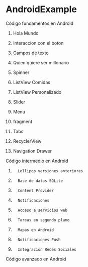 # AndroidExample
Código fundamentos en Android
1.  Hola Mundo

2.  Interaccion con el boton

3.  Campos de texto

4.  Quien quiere ser millonario

5.  Spinner

6.  ListView Comidas

7.  ListView Personalizado

8.  Slider

9.  Menu

10. fragment

11. Tabs

12. RecyclerView

13. Navigation Drawer

 

Código intermedio en Android
1.       Lollipop versiones anteriores

2.       Base de datos SQLite

3.       Content Provider

4.       Notificaciones

5.       Acceso a servicios web

6.       Tareas en segundo plano

7.       Mapas en Android

8.       Notificaciones Push

9.       Integracion Redes Sociales

Código avanzado en Android
